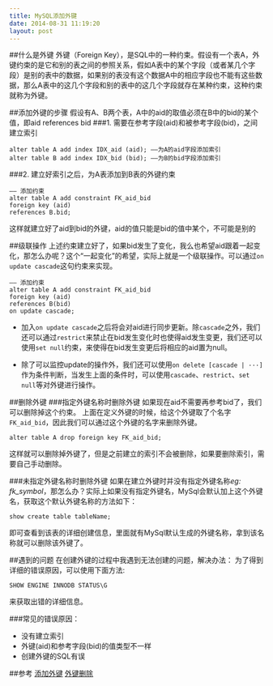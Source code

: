 ```yaml
---
title: MySQL添加外键
date: 2014-08-31 11:19:20
layout: post
---
```


##什么是外键
外键（Foreign Key），是SQL中的一种约束。假设有一个表A，外键约束的是它和别的表之间的参照关系，假如A表中的某个字段（或者某几个字段）是别的表中的数据，如果别的表没有这个数据A中的相应字段也不能有这些数据，那么A表中的这几个字段和别的表中的这几个字段就存在某种约束，这种约束就称为外键。


##添加外键的步骤
假设有A、B两个表，A中的aid的取值必须在B中的bid的某个值，即aid references bid
###1. 需要在参考字段(aid)和被参考字段(bid)，之间建立索引
```
alter table A add index IDX_aid (aid); ——为A的aid字段添加索引
alter table B add index IDX_bid (bid); ——为B的bid字段添加索引
```
###2. 建立好索引之后，为A表添加到B表的外键约束

```
—— 添加约束
alter table A add constraint FK_aid_bid
foreign key (aid)
references B.bid;
```
这样就建立好了aid到bid的外键，aid的值只能是bid的值中某个，不可能是别的

##级联操作
上述约束建立好了，如果bid发生了变化，我么也希望aid跟着一起变化，那怎么办呢？这个“一起变化”的希望，实际上就是一个级联操作。可以通过`on update cascade`这句约束来实现。


```
—— 添加约束
alter table A add constraint FK_aid_bid
foreign key (aid)
references B(bid)
on update cascade;
```
+ 加入`on update cascade`之后将会对aid进行同步更新。除`cascade`之外，我们还可以通过`restrict`来禁止在bid发生变化时也使得aid发生变更，我们还可以使用`set null`约束，来使得在bid发生变更后将相应的aid置为null。

+ 除了可以监控update的操作外，我们还可以使用`on delete [cascade | ···]`作为条件判断，当发生上面的条件时，可以使用`cascade`、`restrict`、`set null`等对外键进行操作。

##删除外键
###指定外键名称时删除外键
如果现在aid不需要再参考bid了，我们可以删除掉这个约束。
上面在定义外键的时候，给这个外键取了个名字`FK_aid_bid`，因此我们可以通过这个外键的名字来删除外键。
```
alter table A drop foreign key FK_aid_bid;
```
这样就可以删除掉外键了，但是之前建立的索引不会被删除，如果要删除索引，需要自己手动删除。

###未指定外键名称时删除外键
如果在建立外键时并没有指定外键名称*eg: fk_symbol*，那怎么办？实际上如果没有指定外键名，MySql会默认加上这个外键名，获取这个默认外键名称的方法如下：
```
show create table tableName;
```
即可查看到该表的详细创建信息，里面就有MySql默认生成的外键名称，拿到该名称就可以删除该外键了。

##遇到的问题
在创建外键的过程中我遇到无法创建的问题，解决办法：
为了得到详细的错误原因，可以使用下面方法:

`SHOW ENGINE INNODB STATUS\G`

来获取出错的详细信息。

###常见的错误原因：

+ 没有建立索引
+ 外键(aid)和参考字段(bid)的值类型不一样
+ 创建外键的SQL有误

##参考
[添加外键](http://fykyx521.iteye.com/blog/428352)
[外键删除](http://database.51cto.com/art/201010/229146.htm)
